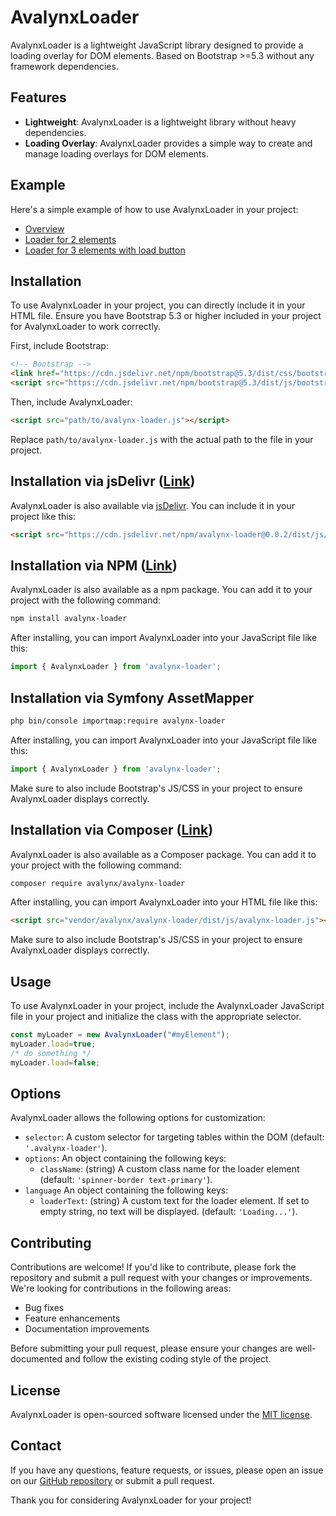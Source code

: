 # AvalynxLoader

AvalynxLoader is a lightweight JavaScript library designed to provide a loading overlay for DOM elements. Based on Bootstrap >=5.3 without any framework dependencies.

## Features

- **Lightweight**: AvalynxLoader is a lightweight library without heavy dependencies.
- **Loading Overlay**: AvalynxLoader provides a simple way to create and manage loading overlays for DOM elements.

## Example

Here's a simple example of how to use AvalynxLoader in your project:

* [Overview](https://avalynx-loader.jbs-newmedia.de/examples/index.html)
* [Loader for 2 elements](https://avalynx-loader.jbs-newmedia.de/examples/loader-for-2-elements.html)
* [Loader for 3 elements with load button](https://avalynx-loader.jbs-newmedia.de/examples/loader-for-3-elements-with-load-button.html)


## Installation

To use AvalynxLoader in your project, you can directly include it in your HTML file. Ensure you have Bootstrap 5.3 or higher included in your project for AvalynxLoader to work correctly.

First, include Bootstrap:

```html
<!-- Bootstrap -->
<link href="https://cdn.jsdelivr.net/npm/bootstrap@5.3/dist/css/bootstrap.min.css" rel="stylesheet">
<script src="https://cdn.jsdelivr.net/npm/bootstrap@5.3/dist/js/bootstrap.bundle.min.js"></script>
```

Then, include AvalynxLoader:

```html
<script src="path/to/avalynx-loader.js"></script>
```

Replace `path/to/avalynx-loader.js` with the actual path to the file in your project.

## Installation via jsDelivr ([Link](https://cdn.jsdelivr.net/npm/avalynx-loader/))

AvalynxLoader is also available via [jsDelivr](https://www.jsdelivr.com/). You can include it in your project like this:

```html
<script src="https://cdn.jsdelivr.net/npm/avalynx-loader@0.0.2/dist/js/avalynx-loader.min.js"></script>
```

## Installation via NPM ([Link](https://www.npmjs.com/package/avalynx-loader))

AvalynxLoader is also available as a npm package. You can add it to your project with the following command:

```bash
npm install avalynx-loader
```

After installing, you can import AvalynxLoader into your JavaScript file like this:

```javascript
import { AvalynxLoader } from 'avalynx-loader';
```

## Installation via Symfony AssetMapper

```bash
php bin/console importmap:require avalynx-loader
```

After installing, you can import AvalynxLoader into your JavaScript file like this:

```javascript
import { AvalynxLoader } from 'avalynx-loader';
```

Make sure to also include Bootstrap's JS/CSS in your project to ensure AvalynxLoader displays correctly.

## Installation via Composer ([Link](https://packagist.org/packages/avalynx/avalynx-loader))

AvalynxLoader is also available as a Composer package. You can add it to your project with the following command:

```bash
composer require avalynx/avalynx-loader
```

After installing, you can import AvalynxLoader into your HTML file like this:

```html
<script src="vendor/avalynx/avalynx-loader/dist/js/avalynx-loader.js"></script>
``` 

Make sure to also include Bootstrap's JS/CSS in your project to ensure AvalynxLoader displays correctly.

## Usage

To use AvalynxLoader in your project, include the AvalynxLoader JavaScript file in your project and initialize the class with the appropriate selector.

```javascript
const myLoader = new AvalynxLoader("#myElement");
myLoader.load=true;
/* do something */
myLoader.load=false;
```

## Options

AvalynxLoader allows the following options for customization:

- `selector`: A custom selector for targeting tables within the DOM (default: `'.avalynx-loader'`).
- `options`: An object containing the following keys:
    - `className`: (string) A custom class name for the loader element (default: `'spinner-border text-primary'`).
- `language` An object containing the following keys:
    - `loaderText`: (string) A custom text for the loader element. If set to empty string, no text will be displayed. (default: `'Loading...'`).

## Contributing

Contributions are welcome! If you'd like to contribute, please fork the repository and submit a pull request with your changes or improvements. We're looking for contributions in the following areas:

- Bug fixes
- Feature enhancements
- Documentation improvements

Before submitting your pull request, please ensure your changes are well-documented and follow the existing coding style of the project.

## License

AvalynxLoader is open-sourced software licensed under the [MIT license](LICENSE).

## Contact

If you have any questions, feature requests, or issues, please open an issue on our [GitHub repository](https://github.com/avalynx/avalynx-loader/issues) or submit a pull request.

Thank you for considering AvalynxLoader for your project!
